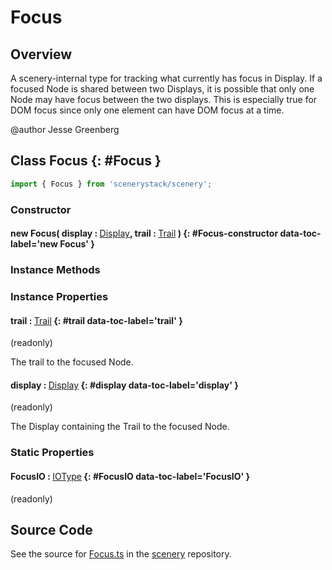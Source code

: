 # Focus

## Overview

A scenery-internal type for tracking what currently has focus in Display. If a focused Node is shared between
two Displays, it is possible that only one Node may have focus between the two displays. This is especially
true for DOM focus since only one element can have DOM focus at a time.

@author Jesse Greenberg

## Class Focus {: #Focus }


```js
import { Focus } from 'scenerystack/scenery';
```
### Constructor

#### new Focus( display : <span style="font-weight: 400;">[Display](../scenery/Display.md)</span>, trail : <span style="font-weight: 400;">[Trail](../scenery/Trail.md)</span> ) {: #Focus-constructor data-toc-label='new Focus' }

### Instance Methods



### Instance Properties

#### trail : <span style="font-weight: 400;">[Trail](../scenery/Trail.md)</span> {: #trail data-toc-label='trail' }

(readonly)

The trail to the focused Node.

#### display : <span style="font-weight: 400;">[Display](../scenery/Display.md)</span> {: #display data-toc-label='display' }

(readonly)

The Display containing the Trail to the focused Node.

### Static Properties

#### FocusIO : <span style="font-weight: 400;">[IOType](../tandem/IOType.md)</span> {: #FocusIO data-toc-label='FocusIO' }

(readonly)



## Source Code

See the source for [Focus.ts](https://github.com/phetsims/scenery/blob/main/js/accessibility/Focus.ts) in the [scenery](https://github.com/phetsims/scenery) repository.
